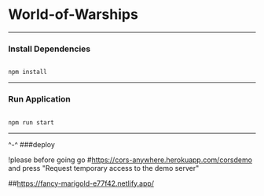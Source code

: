 # World-of-Warships

---
### Install Dependencies
<code>
npm install
</code>

---
### Run Application
<code>
npm run start
</code>

---
^-^ 
###deploy 

!please before going go
#https://cors-anywhere.herokuapp.com/corsdemo
and press "Request temporary access to the demo server"

##https://fancy-marigold-e77f42.netlify.app/


